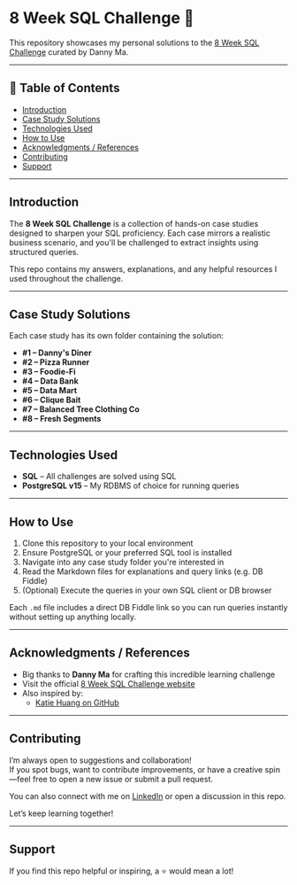 # 8 Week SQL Challenge 🚀

This repository showcases my personal solutions to the [8 Week SQL Challenge](https://8weeksqlchallenge.com/) curated by Danny Ma.

---

## 📑 Table of Contents

- [Introduction](#introduction)
- [Case Study Solutions](#case-study-solutions)
- [Technologies Used](#technologies-used)
- [How to Use](#how-to-use)
- [Acknowledgments / References](#acknowledgments--references)
- [Contributing](#contributing)
- [Support](#Support)

---

## Introduction

The **8 Week SQL Challenge** is a collection of hands-on case studies designed to sharpen your SQL proficiency. Each case mirrors a realistic business scenario, and you'll be challenged to extract insights using structured queries.

This repo contains my answers, explanations, and any helpful resources I used throughout the challenge.

---

## Case Study Solutions

Each case study has its own folder containing the solution:

- **#1 – Danny's Diner**
- **#2 – Pizza Runner**
- **#3 – Foodie-Fi**
- **#4 – Data Bank**
- **#5 – Data Mart**
- **#6 – Clique Bait**
- **#7 – Balanced Tree Clothing Co**
- **#8 – Fresh Segments**

---

## Technologies Used

- **SQL** – All challenges are solved using SQL
- **PostgreSQL v15** – My RDBMS of choice for running queries

---

## How to Use

1. Clone this repository to your local environment
2. Ensure PostgreSQL or your preferred SQL tool is installed
3. Navigate into any case study folder you're interested in
4. Read the Markdown files for explanations and query links (e.g. DB Fiddle)
5. (Optional) Execute the queries in your own SQL client or DB browser

Each `.md` file includes a direct DB Fiddle link so you can run queries instantly without setting up anything locally.

---

## Acknowledgments / References

- Big thanks to **Danny Ma** for crafting this incredible learning challenge
- Visit the official [8 Week SQL Challenge website](https://8weeksqlchallenge.com/)
- Also inspired by:
  - [Katie Huang on GitHub](https://github.com/katiehuangx)

---

## Contributing

I’m always open to suggestions and collaboration!  
If you spot bugs, want to contribute improvements, or have a creative spin—feel free to open a new issue or submit a pull request.

You can also connect with me on [LinkedIn](https://www.linkedin.com/in/daroque/) or open a discussion in this repo.

Let’s keep learning together!

---

## Support

If you find this repo helpful or inspiring, a ⭐ would mean a lot!
